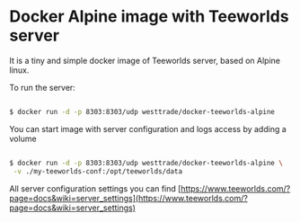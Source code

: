 # Docker Alpine image with Teeworlds server

It is a tiny and simple docker image of Teeworlds server, based on Alpine linux.

To run the server:

```bash

$ docker run -d -p 8303:8303/udp westtrade/docker-teeworlds-alpine 

```

You can start image with server configuration and logs access by adding a volume

```bash

$ docker run -d -p 8303:8303/udp westtrade/docker-teeworlds-alpine \
 -v ./my-teeworlds-conf:/opt/teeworlds/data

```

All server configuration settings you can find [https://www.teeworlds.com/?page=docs&wiki=server_settings](https://www.teeworlds.com/?page=docs&wiki=server_settings)

